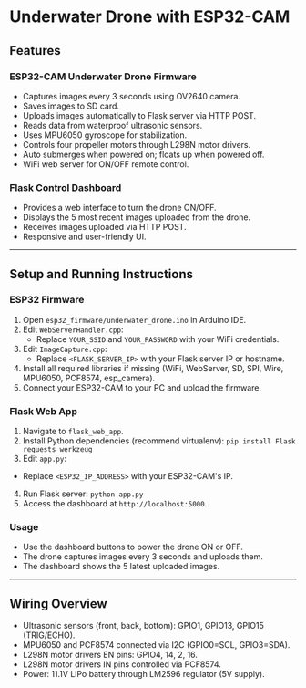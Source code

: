 # Underwater Drone with ESP32-CAM

## Features

### ESP32-CAM Underwater Drone Firmware

- Captures images every 3 seconds using OV2640 camera.
- Saves images to SD card.
- Uploads images automatically to Flask server via HTTP POST.
- Reads data from waterproof ultrasonic sensors.
- Uses MPU6050 gyroscope for stabilization.
- Controls four propeller motors through L298N motor drivers.
- Auto submerges when powered on; floats up when powered off.
- WiFi web server for ON/OFF remote control.

### Flask Control Dashboard

- Provides a web interface to turn the drone ON/OFF.
- Displays the 5 most recent images uploaded from the drone.
- Receives images uploaded via HTTP POST.
- Responsive and user-friendly UI.

---

## Setup and Running Instructions

### ESP32 Firmware

1. Open `esp32_firmware/underwater_drone.ino` in Arduino IDE.
2. Edit `WebServerHandler.cpp`:
   - Replace `YOUR_SSID` and `YOUR_PASSWORD` with your WiFi credentials.
3. Edit `ImageCapture.cpp`:
   - Replace `<FLASK_SERVER_IP>` with your Flask server IP or hostname.
4. Install all required libraries if missing (WiFi, WebServer, SD, SPI, Wire, MPU6050, PCF8574, esp_camera).
5. Connect your ESP32-CAM to your PC and upload the firmware.

### Flask Web App

1. Navigate to `flask_web_app`.
2. Install Python dependencies (recommend virtualenv):
    `pip install Flask requests werkzeug`
3. Edit `app.py`:
- Replace `<ESP32_IP_ADDRESS>` with your ESP32-CAM's IP.
4. Run Flask server:
    `python app.py`
5. Access the dashboard at `http://localhost:5000`.

### Usage

- Use the dashboard buttons to power the drone ON or OFF.
- The drone captures images every 3 seconds and uploads them.
- The dashboard shows the 5 latest uploaded images.

---

## Wiring Overview

- Ultrasonic sensors (front, back, bottom): GPIO1, GPIO13, GPIO15 (TRIG/ECHO).
- MPU6050 and PCF8574 connected via I2C (GPIO0=SCL, GPIO3=SDA).
- L298N motor drivers EN pins: GPIO4, 14, 2, 16.
- L298N motor drivers IN pins controlled via PCF8574.
- Power: 11.1V LiPo battery through LM2596 regulator (5V supply).


